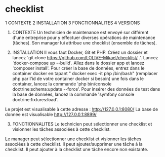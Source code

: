 # checklist
1 CONTEXTE
2 INSTALLATION
3 FONCTIONNALITES
4 VERSIONS



1) CONTEXTE
Un technicien de maintenance est envoyé sur différent d'une entreprise pour y effectuer diverses opérations de maintenance (tâches).
Son manager lui attribue une checklist (ensemble de tâches).

2) INSTALLATION
Il vous faut Docker, Git et PHP.
Créez un dossier et lancez 'git clone https://github.com/LOLIVE-Mikael/checklist/ .'.
Lancez 'docker-compose up --build'.
Allez dans le dossier app et lancez 'composer install'.
Pour créer la base de données, entrez dans le container docker en tapant " docker exec -it php /bin/bash" (remplacer php par l'id de votre container docker si besoin)
une fois dans le container, lancez la commande 'php bin/console doctrine:schema:update --force'.
Pour insérer des données de test dans la base de données, lancez la commande 'symfony console doctrine:fixtures:load'.

Le projet est visualisable à cette adresse : http://127.0.0.1:8080/
La base de donnée est visualisable http://127.0.0.1:8899/

3) FONCTIONNALITES
Le technicien peut sélectionner une checklist et visionner les tâches associées à cette checklist.

Le manager peut sélectionner une checklist et visionner les tâches associées à cette checklist.
Il peut ajouter/supprimer une tâche à la checklist.
Il peut ajouter à la checklist une tâche encore non existante.
